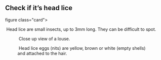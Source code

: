 ## Check if it’s head lice

figure class="card">
<!--[if gt IE 7]><!--> <img srcset="
      
        
        
          https://beta.nhs.uk/assets/images/head-lice/head-lice-300.ab29c62e21c028574bf7a3413988b3c0.jpg 300w,
        
      
        
        
          https://beta.nhs.uk/assets/images/head-lice/head-lice-600.01f288aa1d6637c9ca127439cdd89458.jpg 600w
        
      
    " alt="Head lice in hair" data-analytics="DCSext.HeadLiceImages,Insects">
<!--<![endif]--> <!--[if gt IE 7]><!-->
<noscript>
&lt;!–&lt;!\[endif\]–&gt; &lt;img
src=“https://beta.nhs.uk/assets/images/head-lice/head-lice-300.ab29c62e21c028574bf7a3413988b3c0.jpg”
alt=“Head lice in hair” /&gt; &lt;!–\[if gt IE 7\]&gt;&lt;!–&gt;
</noscript>
<!--<![endif]-->
<figcaption class="card--caption">
Head lice are small insects, up to 3mm long. They can be difficult to
spot.

</figcaption>
</figure>
<figure class="card">
<!--[if gt IE 7]><!--> <img srcset="
      
        
        
          https://beta.nhs.uk/assets/images/head-lice/head-lice-zoom-300.debd57053896f5a95cdc4edf7996ce0a.jpg 300w,
        
      
        
        
          https://beta.nhs.uk/assets/images/head-lice/head-lice-zoom-600.04e2f3d786418cd2bef1d57d56010d34.jpg 600w
        
      
    " alt="Close up view of a louse" data-analytics="DCSext.HeadLiceImages,Nits">
<!--<![endif]--> <!--[if gt IE 7]><!-->
<noscript>
&lt;!–&lt;!\[endif\]–&gt; &lt;img
src=“https://beta.nhs.uk/assets/images/head-lice/head-lice-zoom-300.debd57053896f5a95cdc4edf7996ce0a.jpg”
alt=“Close up view of a louse” /&gt; &lt;!–\[if gt IE 7\]&gt;&lt;!–&gt;
</noscript>
<!--<![endif]-->
<figcaption class="card--caption">
Close up view of a louse.

</figcaption>
</figure>
<figure class="card">
<!--[if gt IE 7]><!--> <img srcset="
      
        
        
          https://beta.nhs.uk/assets/images/head-lice/empty-eggs-300.a8999d7a5b20b2745df8c7787aee10f6.jpg 300w,
        
      
        
        
          https://beta.nhs.uk/assets/images/head-lice/empty-eggs-600.b6da09b8b770b1d80d4482e4fda1a2e4.jpg 600w
        
      
    " alt="Head lice eggs" data-analytics="DCSext.HeadLiceImages,Eggs">
<!--<![endif]--> <!--[if gt IE 7]><!-->
<noscript>
&lt;!–&lt;!\[endif\]–&gt; &lt;img
src=“https://beta.nhs.uk/assets/images/head-lice/empty-eggs-300.a8999d7a5b20b2745df8c7787aee10f6.jpg”
alt=“Head lice eggs” /&gt; &lt;!–\[if gt IE 7\]&gt;&lt;!–&gt;
</noscript>
<!--<![endif]-->
<figcaption class="card--caption">
Head lice eggs (nits) are yellow, brown or white (empty shells) and
attached to the hair.

</figcaption>
</figure>